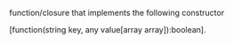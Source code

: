 function/closure that implements the following constructor 

[function(string key, any value[array array]):boolean].